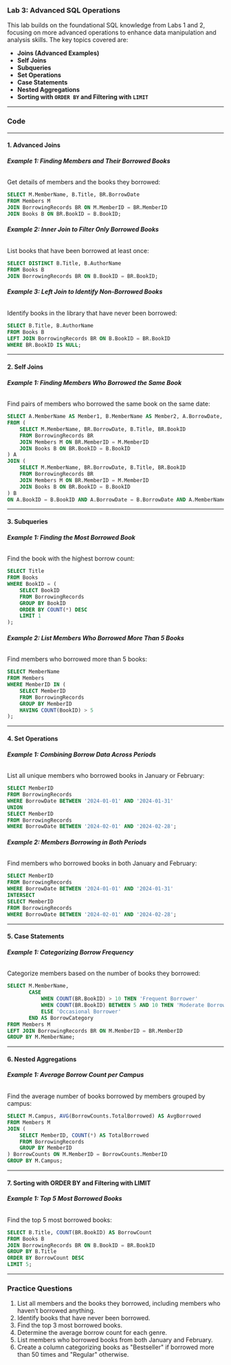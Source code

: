 
### **Lab 3: Advanced SQL Operations**

This lab builds on the foundational SQL knowledge from Labs 1 and 2, focusing on more advanced operations to enhance data manipulation and analysis skills. The key topics covered are:

- **Joins (Advanced Examples)**
- **Self Joins**
- **Subqueries**
- **Set Operations**
- **Case Statements**
- **Nested Aggregations**
- **Sorting with `ORDER BY` and Filtering with `LIMIT`**

---

### **Code**

---

#### **1. Advanced Joins**

###### **Example 1: Finding Members and Their Borrowed Books**  
Get details of members and the books they borrowed:  
```sql
SELECT M.MemberName, B.Title, BR.BorrowDate
FROM Members M
JOIN BorrowingRecords BR ON M.MemberID = BR.MemberID
JOIN Books B ON BR.BookID = B.BookID;
```

###### **Example 2: Inner Join to Filter Only Borrowed Books**  
List books that have been borrowed at least once:  
```sql
SELECT DISTINCT B.Title, B.AuthorName
FROM Books B
JOIN BorrowingRecords BR ON B.BookID = BR.BookID;
```

###### **Example 3: Left Join to Identify Non-Borrowed Books**  
Identify books in the library that have never been borrowed:  
```sql
SELECT B.Title, B.AuthorName
FROM Books B
LEFT JOIN BorrowingRecords BR ON B.BookID = BR.BookID
WHERE BR.BookID IS NULL;
```

---

#### **2. Self Joins**

###### **Example 1: Finding Members Who Borrowed the Same Book**  
Find pairs of members who borrowed the same book on the same date:  
```sql
SELECT A.MemberName AS Member1, B.MemberName AS Member2, A.BorrowDate, A.Title
FROM (
    SELECT M.MemberName, BR.BorrowDate, B.Title, BR.BookID
    FROM BorrowingRecords BR
    JOIN Members M ON BR.MemberID = M.MemberID
    JOIN Books B ON BR.BookID = B.BookID
) A
JOIN (
    SELECT M.MemberName, BR.BorrowDate, B.Title, BR.BookID
    FROM BorrowingRecords BR
    JOIN Members M ON BR.MemberID = M.MemberID
    JOIN Books B ON BR.BookID = B.BookID
) B
ON A.BookID = B.BookID AND A.BorrowDate = B.BorrowDate AND A.MemberName != B.MemberName;
```

---

#### **3. Subqueries**

###### **Example 1: Finding the Most Borrowed Book**  
Find the book with the highest borrow count:  
```sql
SELECT Title
FROM Books
WHERE BookID = (
    SELECT BookID
    FROM BorrowingRecords
    GROUP BY BookID
    ORDER BY COUNT(*) DESC
    LIMIT 1
);
```

###### **Example 2: List Members Who Borrowed More Than 5 Books**  
Find members who borrowed more than 5 books:  
```sql
SELECT MemberName
FROM Members
WHERE MemberID IN (
    SELECT MemberID
    FROM BorrowingRecords
    GROUP BY MemberID
    HAVING COUNT(BookID) > 5
);
```

---

#### **4. Set Operations**

###### **Example 1: Combining Borrow Data Across Periods**  
List all unique members who borrowed books in January or February:  
```sql
SELECT MemberID
FROM BorrowingRecords
WHERE BorrowDate BETWEEN '2024-01-01' AND '2024-01-31'
UNION
SELECT MemberID
FROM BorrowingRecords
WHERE BorrowDate BETWEEN '2024-02-01' AND '2024-02-28';
```

###### **Example 2: Members Borrowing in Both Periods**  
Find members who borrowed books in both January and February:  
```sql
SELECT MemberID
FROM BorrowingRecords
WHERE BorrowDate BETWEEN '2024-01-01' AND '2024-01-31'
INTERSECT
SELECT MemberID
FROM BorrowingRecords
WHERE BorrowDate BETWEEN '2024-02-01' AND '2024-02-28';
```

---

#### **5. Case Statements**

###### **Example 1: Categorizing Borrow Frequency**  
Categorize members based on the number of books they borrowed:  
```sql
SELECT M.MemberName,
       CASE 
           WHEN COUNT(BR.BookID) > 10 THEN 'Frequent Borrower'
           WHEN COUNT(BR.BookID) BETWEEN 5 AND 10 THEN 'Moderate Borrower'
           ELSE 'Occasional Borrower'
       END AS BorrowCategory
FROM Members M
LEFT JOIN BorrowingRecords BR ON M.MemberID = BR.MemberID
GROUP BY M.MemberName;
```

---

#### **6. Nested Aggregations**

###### **Example 1: Average Borrow Count per Campus**  
Find the average number of books borrowed by members grouped by campus:  
```sql
SELECT M.Campus, AVG(BorrowCounts.TotalBorrowed) AS AvgBorrowed
FROM Members M
JOIN (
    SELECT MemberID, COUNT(*) AS TotalBorrowed
    FROM BorrowingRecords
    GROUP BY MemberID
) BorrowCounts ON M.MemberID = BorrowCounts.MemberID
GROUP BY M.Campus;
```

---

#### **7. Sorting with ORDER BY and Filtering with LIMIT**

###### **Example 1: Top 5 Most Borrowed Books**  
Find the top 5 most borrowed books:  
```sql
SELECT B.Title, COUNT(BR.BookID) AS BorrowCount
FROM Books B
JOIN BorrowingRecords BR ON B.BookID = BR.BookID
GROUP BY B.Title
ORDER BY BorrowCount DESC
LIMIT 5;
```

---

### **Practice Questions**

1. List all members and the books they borrowed, including members who haven’t borrowed anything.  
2. Identify books that have never been borrowed.  
3. Find the top 3 most borrowed books.  
4. Determine the average borrow count for each genre.  
5. List members who borrowed books from both January and February.  
6. Create a column categorizing books as "Bestseller" if borrowed more than 50 times and "Regular" otherwise.
